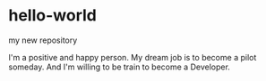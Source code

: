 # hello-world
my new repository

I'm a positive and happy person. My dream job is to become a pilot someday.
And I'm willing to be train to become a Developer.
